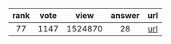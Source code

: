 
| rank | vote | view | answer | url |
|:-:|:-:|:-:|:-:|:-:|
|77|1147|1524870|28| [url](http://stackoverflow.com/questions/11346283/renaming-columns-in-pandas) |
